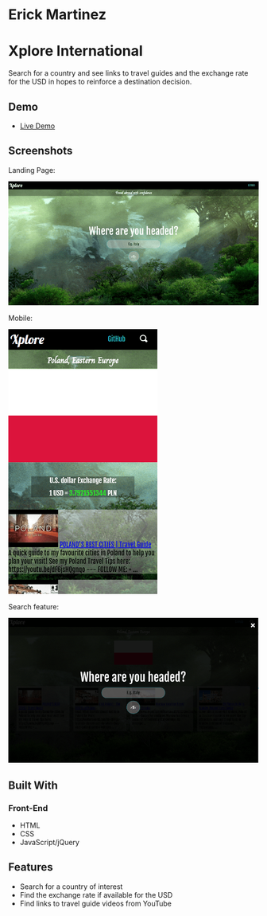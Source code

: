 # **Erick Martinez**

# Xplore International
Search for a country and see links to travel guides and the exchange rate for the USD in hopes to reinforce a destination decision.

## Demo

- [Live Demo](https://erickmtza.github.io/Xplore-Capstone-Project-1/)

## Screenshots
Landing Page:

![login screen](/Img/first-look.PNG)

Mobile:

![mobile](/Img/mobile-view.PNG)

Search feature:

![Search](/Img/search-feature.PNG)

## Built With

### Front-End
* HTML
* CSS
* JavaScript/jQuery

## Features

* Search for a country of interest
* Find the exchange rate if available for the USD
* Find links to travel guide videos from YouTube

